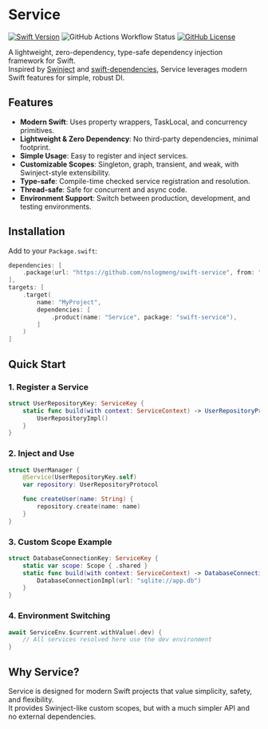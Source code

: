 # Service

[![Swift Version](https://img.shields.io/badge/Swift-6.0-F16D39.svg?style=flat)](https://developer.apple.com/swift)
![GitHub Actions Workflow Status](https://img.shields.io/github/actions/workflow/status/nslogmeng/swift-service/.github%2Fworkflows%2Fswift.yml)
[![GitHub License](https://img.shields.io/github/license/nslogmeng/swift-service)](./LICENSE)

A lightweight, zero-dependency, type-safe dependency injection framework for Swift.  
Inspired by [Swinject](https://github.com/Swinject/Swinject) and [swift-dependencies](https://github.com/pointfreeco/swift-dependencies), Service leverages modern Swift features for simple, robust DI.

## Features

- **Modern Swift**: Uses property wrappers, TaskLocal, and concurrency primitives.
- **Lightweight & Zero Dependency**: No third-party dependencies, minimal footprint.
- **Simple Usage**: Easy to register and inject services.
- **Customizable Scopes**: Singleton, graph, transient, and weak, with Swinject-style extensibility.
- **Type-safe**: Compile-time checked service registration and resolution.
- **Thread-safe**: Safe for concurrent and async code.
- **Environment Support**: Switch between production, development, and testing environments.

## Installation

Add to your `Package.swift`:

```swift
dependencies: [
    .package(url: "https://github.com/nslogmeng/swift-service", from: "0.1.2")
],
targets: [
    .target(
        name: "MyProject",
        dependencies: [
            .product(name: "Service", package: "swift-service"),
        ]
    )
]
```

## Quick Start

### 1. Register a Service

```swift
struct UserRepositoryKey: ServiceKey {
    static func build(with context: ServiceContext) -> UserRepositoryProtocol {
        UserRepositoryImpl()
    }
}
```

### 2. Inject and Use

```swift
struct UserManager {
    @Service(UserRepositoryKey.self)
    var repository: UserRepositoryProtocol

    func createUser(name: String) {
        repository.create(name: name)
    }
}
```

### 3. Custom Scope Example

```swift
struct DatabaseConnectionKey: ServiceKey {
    static var scope: Scope { .shared }
    static func build(with context: ServiceContext) -> DatabaseConnectionProtocol {
        DatabaseConnectionImpl(url: "sqlite://app.db")
    }
}
```

### 4. Environment Switching

```swift
await ServiceEnv.$current.withValue(.dev) {
    // All services resolved here use the dev environment
}
```

## Why Service?

Service is designed for modern Swift projects that value simplicity, safety, and flexibility.  
It provides Swinject-like custom scopes, but with a much simpler API and no external dependencies.
